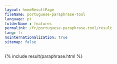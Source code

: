 ```yaml
---
layout: homeResultPage
fileName: portuguese-paraphrase-tool
language: pt
folderName : features
permalink: /fr/portuguese-paraphrase-tool/result
lang: fr
nointernationalization: true
sitemap: false
---
```

{% include result/paraphrase.html %}

<script src="/js/result/paraprashing.js" data-foldername="{{page.folderName}}" data-lang="{{page.lang}}"></script>